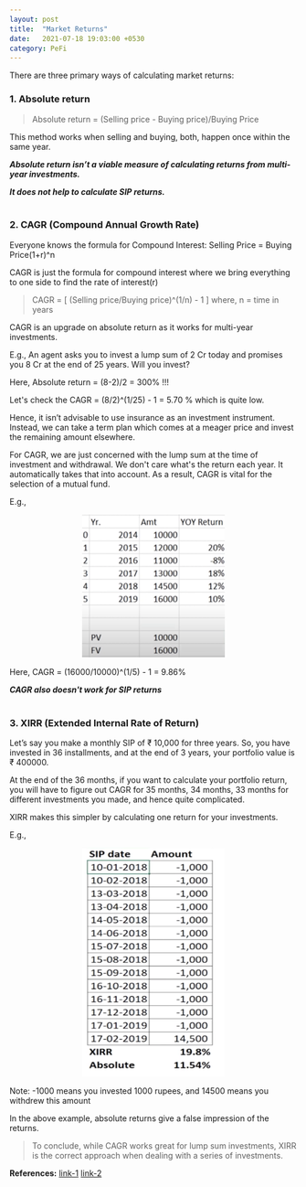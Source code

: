 ```yaml
---
layout: post
title:  "Market Returns"
date:   2021-07-18 19:03:00 +0530
category: PeFi
---
```

There are three primary ways of calculating market returns:

### 1. Absolute return

>Absolute return = (Selling price - Buying price)/Buying Price

This method works when selling and buying, both, happen once within the same year.

***Absolute return isn’t a viable measure of calculating returns from multi-year investments.***

***It does not help to calculate SIP returns.***
<br><br>

### 2. CAGR (Compound Annual Growth Rate)

Everyone knows the formula for Compound Interest: Selling Price = Buying Price(1+r)^n

CAGR is just the formula for compound interest where we bring everything to one side to find the rate of interest(r)

>CAGR = [ (Selling price/Buying price)^(1/n) - 1 ] where, n = time in years

CAGR is an upgrade on absolute return as it works for multi-year investments.

E.g., An agent asks you to invest a lump sum of 2 Cr today and promises you 8 Cr at the end of 25 years. Will you invest?

Here, Absolute return = (8-2)/2 = 300% !!!

Let's check the CAGR = (8/2)^(1/25) - 1 = 5.70 % which is quite low.

Hence, it isn’t advisable to use insurance as an investment instrument. Instead, we can take a term plan which comes at a meager price and invest the remaining amount elsewhere.

For CAGR, we are just concerned with the lump sum at the time of investment and withdrawal. We don't care what's the return each year. It automatically takes that into account. 
As a result, CAGR is vital for the selection of a mutual fund.

E.g.,

<p align="center">
<img src="/pefi/assets/images/cagr.png" alt="position" width="250" height="250"/>
</p>

Here, CAGR = (16000/10000)^(1/5) - 1 = 9.86%

***CAGR also doesn't work for SIP returns***
<br><br>

### 3. XIRR (Extended Internal Rate of Return)

Let’s say you make a monthly SIP of ₹ 10,000 for three years. So, you have invested in 36 installments, and at the end of 3 years, your portfolio value is ₹ 400000.

At the end of the 36 months, if you want to calculate your portfolio return, you will have to figure out CAGR for 35 months, 34 months, 33 months for different investments you made, and hence quite complicated.

XIRR makes this simpler by calculating one return for your investments.

E.g.,

<p align="center">
<img src="/pefi/assets/images/xirr.png" alt="position" width="250" height="400"/>
</p>

Note: -1000 means you invested 1000 rupees, and 14500 means you withdrew this amount

In the above example, absolute returns give a false impression of the returns.

>To conclude, while CAGR works great for lump sum investments, XIRR is the correct approach when dealing with a series of investments.

**References:** [link-1](https://www.youtube.com/watch?v=JLigdg8sR1A&t=648s) [link-2](https://www.youtube.com/watch?v=Azi4VQhlQFw&t=856s)

<script src="https://utteranc.es/client.js"
        repo="vivek-chandela/vivek-chandela.github.io"
        issue-term="pathname"
        theme="github-light"
        crossorigin="anonymous"
        async>
</script>
